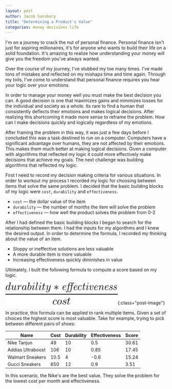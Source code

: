 ```yaml
---
layout: post
author: Jacob Sansbury
title: "Determining a Product's Value"
categories: money decisions life
---
```


I'm on a journey to crack the nut of personal finance. Personal finance isn't just for aspiring millionaires, it's for anyone who wants to build their life on a solid foundation. It's amazing to realize how understanding your money will give you the freedom you've always wanted.

Over the course of my journey, I've stubbed my toe many times. I've made tons of mistakes and reflected on my mishaps time and time again. Through my toils, I've come to understand that personal finance requires you hear your logic over your emotions.

In order to manage your money well you must make the best decision you can. A good decision is one that maximizes gains and minimizes losses for the individual and society as a whole. Its rare to find a human that consistently deflects their emotions and makes logical decisions. After realizing this shortcoming it made more sense to reframe the problem. How can I make decisions quickly and logically regardless of my emotions.

After framing the problem in this way, it was just a few days before I concluded this was a task destined to run on a computer. Computers have a significant advantage over humans, they are not affected by their emotions. This makes them much better at making logical decisions. Given a computer with algorithms that reflected my logic it could more effectively make decisions that achieve my goals. The next challenge was building algorithms that reflected my logic.

First I need to record my decision making criteria for various situations. In order to workout my process I recorded my logic for choosing between items that solve the same problem. I decided that the basic building blocks of my logic were `cost`, `durability` and `effectiveness`.

-  `cost` — the dollar value of the item
-  `durability` — the number of months the item will solve the problem
-  `effectiveness` — how well the product solves the problem from 0-2

After I had defined the basic building blocks I began to search for the relationship between them. I had the inputs for my algorithms and I knew the desired output. In order to determine the formula, I recorded my thinking about the value of an item.

-  Sloppy or ineffective solutions are less valuable
-  A more durable item is more valuable
-  Increasing effectiveness quickly diminishes in value

Ultimately, I built the following formula to compute a score based on my logic.

![Score Formula](/images/posts/pf-cost-score.png){:class="post-image"}

In practice, this formula can be applied to rank multiple items. Given a set of choices the highest score is most valuable. Take for example, trying to pick between different pairs of shoes:

| Name              | Cost | Durability | Effectiveness | Score |
| ----------------- | ---- | ---------- | ------------- | ----- |
| Nike Tanjun       | 49   | 10         | 0.5           | 30.61 |
| Addias Ultraboost | 106  | 10         | 0.85          | 17.45 |
| Walmart Sneakers  | 10.5 | 4          | -0.6          | 15.24 |
| Gucci Sneakers    | 650  | 12         | 0.9           | 3.51  |

In this scenario, the Nike's are the best value. They solve the problem for the lowest cost per month and effectiveness.
